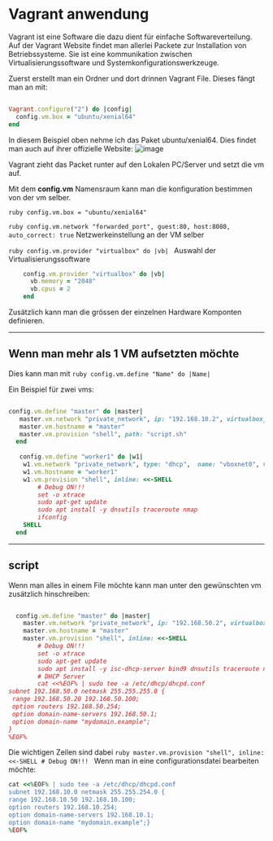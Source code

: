 # Vagrant anwendung

Vagrant ist eine Software die dazu dient für einfache Softwareverteilung. Auf der Vagrant Website findet man allerlei Packete zur Installation von Betriebssysteme. Sie ist eine kommunikation zwischen Virtualisierungssoftware und Systemkonfigurationswerkzeuge. 

Zuerst erstellt man ein Ordner und dort drinnen Vagrant File. Dieses fängt man an mit:

```ruby

Vagrant.configure("2") do |config|
  config.vm.box = "ubuntu/xenial64"
end

```

In diesem Beispiel oben nehme ich das Paket ubuntu/xenial64.
Dies findet man auch auf ihrer offizielle Website:
![image](https://user-images.githubusercontent.com/89509863/133934602-d33b479a-b156-4f5d-96eb-6cb683dfa686.png)

Vagrant zieht das Packet runter auf den Lokalen PC/Server und setzt die vm auf.

Mit dem **config.vm** Namensraum kann man die konfiguration bestimmen von der vm selber.


```ruby config.vm.box = "ubuntu/xenial64" ``` 

```ruby config.vm.network "forwarded_port", guest:80, host:8080, auto_correct: true``` Netzwerkeinstellung an der VM selber

```ruby config.vm.provider "virtualbox" do |vb| ``` Auswahl der Virtualisierungssoftware 

```ruby 
    config.vm.provider "virtualbox" do |vb|
      vb.memory = "2048"
      vb.cpus = 2
    end
```
Zusätzlich kann man die grössen der einzelnen Hardware Komponten definieren.

---
## Wenn man mehr als 1 VM aufsetzten möchte 

Dies kann man mit ```ruby config.vm.define "Name" do |Name| ```

Ein Beispiel für zwei vms:
```ruby

config.vm.define "master" do |master|
   master.vm.network "private_network", ip: "192.168.10.2", virtualbox__dhcp_server: false
   master.vm.hostname = "master"
   master.vm.provision "shell", path: "script.sh"
  end
  
   config.vm.define "worker1" do |w1|
    w1.vm.network "private_network", type: "dhcp",  name: "vboxnet0", virtualbox__dhcp_server: false
    w1.vm.hostname = "worker1"
    w1.vm.provision "shell", inline: <<-SHELL 
        # Debug ON!!!
        set -o xtrace
        sudo apt-get update
        sudo apt install -y dnsutils traceroute nmap       
        ifconfig
    SHELL
  end
  ```
---
## script

Wenn man alles in einem File möchte kann man unter den gewünschten vm zusätzlich hinschreiben:

```ruby

  config.vm.define "master" do |master|
    master.vm.network "private_network", ip: "192.168.50.2", virtualbox__dhcp_server: false
    master.vm.hostname = "master"
    master.vm.provision "shell", inline: <<-SHELL 
        # Debug ON!!!
        set -o xtrace
        sudo apt-get update
        sudo apt install -y isc-dhcp-server bind9 dnsutils traceroute nmap
        # DHCP Server
        cat <<%EOF% | sudo tee -a /etc/dhcp/dhcpd.conf
subnet 192.168.50.0 netmask 255.255.255.0 {
 range 192.168.50.20 192.168.50.100;
 option routers 192.168.50.254;
 option domain-name-servers 192.168.50.1;
 option domain-name "mydomain.example";
}
%EOF%

```
Die wichtigen Zeilen sind dabei ```ruby master.vm.provision "shell", inline: <<-SHELL # Debug ON!!! ```
Wenn man in eine configurationsdatei bearbeiten möchte:
```ruby
cat <<%EOF% | sudo tee -a /etc/dhcp/dhcpd.conf
subnet 192.168.10.0 netmask 255.255.254.0 {
range 192.168.10.50 192.168.10.100;
option routers 192.168.10.254;
option domain-name-servers 192.168.10.1;
option domain-name "mydomain.example";}
%EOF%
```
